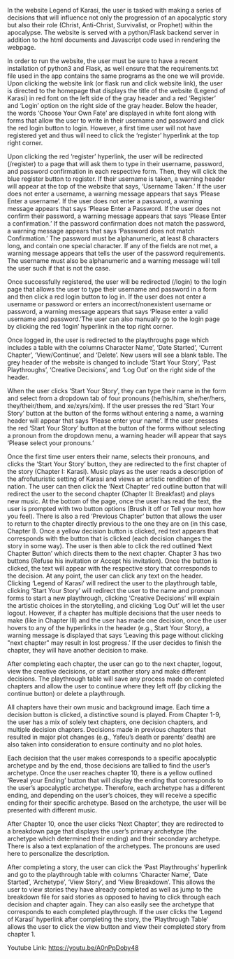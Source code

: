 In the website Legend of Karasi, the user is tasked with making a series of decisions that will influence not only the progression of an apocalyptic story but also their role (Christ, Anti-Christ, Survivalist, or Prophet) within the apocalypse. The website is served with a python/Flask backend server in addition to the html documents and Javascript code used in rendering the webpage.

In order to run the website, the user must be sure to have a recent installation of python3 and Flask, as well ensure that the requirements.txt file used in the app contains the same programs as the one we will provide. Upon clicking the website link (or flask run and click website link), the user is directed to the homepage that displays the title of the website (Legend of Karasi) in red font on the left side of the gray header and a red ‘Register’ and ‘Login’ option on the right side of the gray header. Below the header, the words ‘Choose Your Own Fate’ are displayed in white font along with forms that allow the user to write in their username and password and click the red login button to login. However, a first time user will not have registered yet and thus will need to click the ‘register’ hyperlink at the top right corner.

Upon clicking the red ‘register’ hyperlink, the user will be redirected (/register) to a page that will ask them to type in their username, password, and password confirmation in each respective form. Then, they will click the blue register button to register. If their username is taken, a warning header will appear at the top of the website that says, ‘Username Taken.’ If the user does not enter a username, a warning message appears that says ‘Please Enter a username’. If the user does not enter a password, a warning message appears that says ‘Please Enter a Password. If the user does not confirm their password, a warning message appears that says ‘Please Enter a confirmation.’ If the password confirmation does not match the password, a warning message appears that says ‘Password does not match Confirmation.’ The password must be alphanumeric, at least 8 characters long, and contain one special character. If any of the fields are not met, a warning message appears that tells the user of the password requirements. The username must also be alphanumeric and a warning message will tell the user such if that is not the case.

Once successfully registered, the user will be redirected (/login) to the login page that allows the user to type their username and password in a form and then click a red login button to log in. If the user does not enter a username or password or enters an incorrect/nonexistent username or password, a warning message appears that says ‘Please enter a valid username and password.’The user can also manually go to the login page by clicking the red ‘login’ hyperlink in the top right corner.

Once logged in, the user is redirected to the playthroughs page which includes a table with the columns Character Name’, ‘Date Started’, ‘Current Chapter’, ‘View/Continue’, and ‘Delete’. New users will see a blank table. The grey header of the website is changed to include ‘Start Your Story’,  ‘Past Playthroughs’, ‘Creative Decisions’, and ‘Log Out’ on the right side of the header.

When the user clicks ‘Start Your Story’, they can type their name in the form and select from a dropdown tab of four pronouns (he/his/him, she/her/hers, they/their/them, and xe/xyrs/xim). If the user presses the red ‘Start Your Story’ button at the button of the forms without entering a name, a warning header will appear that says ‘Please enter your name’. If the user presses the red ‘Start Your Story’ button at the button of the forms without selecting a pronoun from the dropdown menu, a warning header will appear that says ‘Please select your pronouns.’

Once the first time user enters their name, selects their pronouns, and clicks the ‘Start Your Story’ button, they are redirected to the first chapter of the story (Chapter I: Karasi). Music plays as the user reads a description of the afrofuturistic setting of Karasi and views an artistic rendition of the nation. The user can then click the ‘Next Chapter’ red outline button that will redirect the user to the second chapter (Chapter II: Breakfast) and plays new music.  At the bottom of the page, once the user has read the text, the user is prompted with two button options (Brush it off or Tell your mom how you feel). There is also a red ‘Previous Chapter’ button that allows the user to return to the chapter directly previous to the one they are on (in this case, Chapter I). Once a yellow decision button is clicked, red text appears that corresponds with the button that is clicked (each decision changes the story in some way). The user is then able to click the red outlined ‘Next Chapter Button’ which directs them to the next chapter.
Chapter 3 has two buttons (Refuse his invitation or Accept his invitation). Once the button is clicked, the text will appear with the respective story that corresponds to the decision. At any point, the user can click any text on the header. Clicking ‘Legend of Karasi’ will redirect the user to the playthrough table, clicking ‘Start Your Story’ will redirect the user to the name and pronoun forms to start a new playthrough, clicking ‘Creative Decisions’ will explain the artistic choices in the storytelling, and clicking ‘Log Out’ will let the user logout. However, if a chapter has multiple decisions that the user needs to make (like in Chapter III) and the user has made one decision, once the user hovers to any of the hyperlinks in the header (e.g., Start Your Story), a warning message is displayed that says ‘Leaving this page without clicking "next chapter" may result in lost progress.’ If the user decides to finish the chapter, they will have another decision to make.

After completing each chapter, the user can go to the next chapter, logout, view the creative decisions, or start another story and make different decisions. The playthrough table will save any process made on completed chapters and allow the user to continue where they left off (by clicking the continue button) or delete a playthrough.

All chapters have their own music and background image. Each time a decision button is clicked, a distinctive sound is played. From Chapter 1-9, the user has a mix of solely text chapters, one decision chapters, and multiple decision chapters. Decisions made in previous chapters that resulted in major plot changes (e.g., Yafeu’s death or parents’ death) are also taken into consideration to ensure continuity and no plot holes.

Each decision that the user makes corresponds to a specific apocalyptic archetype and by the end, those decisions are tallied to find the user’s archetype. Once the user reaches chapter 10, there is a yellow outlined ‘Reveal your Ending’ button that will display the ending that corresponds to the user’s apocalyptic archetype. Therefore, each archetype has a different ending, and depending on the user’s choices, they will receive a specific ending for their specific archetype. Based on the archetype, the user will be presented with different music.

After Chapter 10, once the user clicks ‘Next Chapter’, they are redirected to a breakdown page that displays the user’s primary archetype (the archetype which determined their ending) and their secondary archetype. There is also a text explanation of the archetypes. The pronouns are used here to personalize the description.

After completing a story, the user can click the ‘Past Playthroughs’ hyperlink and go to the playthrough table with columns ‘Character Name’, ‘Date Started’, ‘Archetype’, ‘View Story’, and ‘View Breakdown’. This allows the user to view stories they have already completed as well as jump to the breakdown file for said stories as opposed to having to click through each decision and chapter again. They can also easily see the archetype that corresponds to each completed playthrough. If the user clicks the ‘Legend of Karasi’ hyperlink after completing the story, the ‘Playthrough Table’ allows the user to click the view button and view their completed story from chapter 1.

Youtube Link: https://youtu.be/A0nPpDoby48